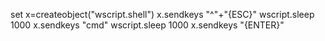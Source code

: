set x=createobject("wscript.shell")
x.sendkeys "^"+"{ESC}"
wscript.sleep 1000
x.sendkeys "cmd"
wscript.sleep 1000
x.sendkeys "{ENTER}"
